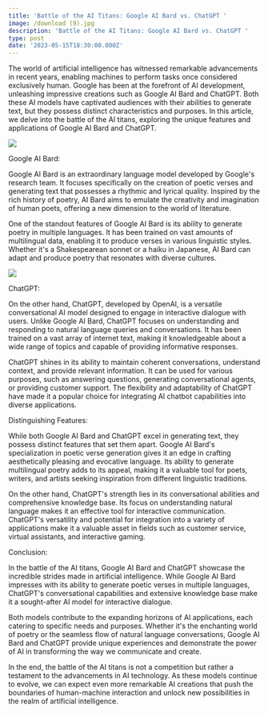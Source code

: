 ```yaml
---
title: 'Battle of the AI Titans: Google AI Bard vs. ChatGPT '
image: /download (9).jpg
description: 'Battle of the AI Titans: Google AI Bard vs. ChatGPT '
type: post
date: '2023-05-15T18:30:00.000Z'
---
```


The world of artificial intelligence has witnessed remarkable advancements in recent years, enabling machines to perform tasks once considered exclusively human. Google has been at the forefront of AI development, unleashing impressive creations such as Google AI Bard and ChatGPT. Both these AI models have captivated audiences with their abilities to generate text, but they possess distinct characteristics and purposes. In this article, we delve into the battle of the AI titans, exploring the unique features and applications of Google AI Bard and ChatGPT.

![](</download (2).png>)

Google AI Bard:

Google AI Bard is an extraordinary language model developed by Google's research team. It focuses specifically on the creation of poetic verses and generating text that possesses a rhythmic and lyrical quality. Inspired by the rich history of poetry, AI Bard aims to emulate the creativity and imagination of human poets, offering a new dimension to the world of literature.

One of the standout features of Google AI Bard is its ability to generate poetry in multiple languages. It has been trained on vast amounts of multilingual data, enabling it to produce verses in various linguistic styles. Whether it's a Shakespearean sonnet or a haiku in Japanese, AI Bard can adapt and produce poetry that resonates with diverse cultures.

![](</download (10).jpg>)

ChatGPT:

On the other hand, ChatGPT, developed by OpenAI, is a versatile conversational AI model designed to engage in interactive dialogue with users. Unlike Google AI Bard, ChatGPT focuses on understanding and responding to natural language queries and conversations. It has been trained on a vast array of internet text, making it knowledgeable about a wide range of topics and capable of providing informative responses.

ChatGPT shines in its ability to maintain coherent conversations, understand context, and provide relevant information. It can be used for various purposes, such as answering questions, generating conversational agents, or providing customer support. The flexibility and adaptability of ChatGPT have made it a popular choice for integrating AI chatbot capabilities into diverse applications.

Distinguishing Features:

While both Google AI Bard and ChatGPT excel in generating text, they possess distinct features that set them apart. Google AI Bard's specialization in poetic verse generation gives it an edge in crafting aesthetically pleasing and evocative language. Its ability to generate multilingual poetry adds to its appeal, making it a valuable tool for poets, writers, and artists seeking inspiration from different linguistic traditions.

On the other hand, ChatGPT's strength lies in its conversational abilities and comprehensive knowledge base. Its focus on understanding natural language makes it an effective tool for interactive communication. ChatGPT's versatility and potential for integration into a variety of applications make it a valuable asset in fields such as customer service, virtual assistants, and interactive gaming.

Conclusion:

In the battle of the AI titans, Google AI Bard and ChatGPT showcase the incredible strides made in artificial intelligence. While Google AI Bard impresses with its ability to generate poetic verses in multiple languages, ChatGPT's conversational capabilities and extensive knowledge base make it a sought-after AI model for interactive dialogue.

Both models contribute to the expanding horizons of AI applications, each catering to specific needs and purposes. Whether it's the enchanting world of poetry or the seamless flow of natural language conversations, Google AI Bard and ChatGPT provide unique experiences and demonstrate the power of AI in transforming the way we communicate and create.

In the end, the battle of the AI titans is not a competition but rather a testament to the advancements in AI technology. As these models continue to evolve, we can expect even more remarkable AI creations that push the boundaries of human-machine interaction and unlock new possibilities in the realm of artificial intelligence.
